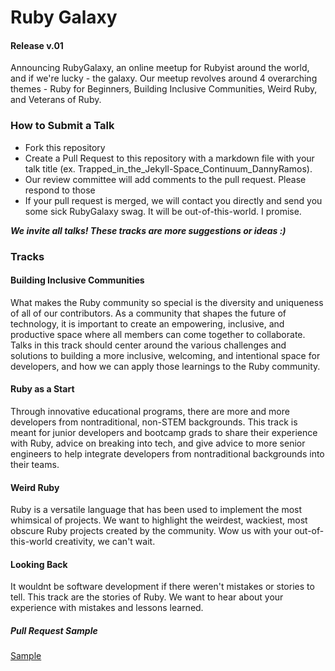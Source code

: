 # Ruby Galaxy
#### Release v.01
Announcing RubyGalaxy, an online meetup for Rubyist around the world, and if we're lucky - the galaxy. Our meetup revolves around 4 overarching themes - Ruby for Beginners, Building Inclusive Communities, Weird Ruby, and Veterans of Ruby.

### How to Submit a Talk
- Fork this repository
- Create a Pull Request to this repository with a markdown file with your talk title
(ex. Trapped_in_the_Jekyll-Space_Continuum_DannyRamos). 
- Our review committee will add comments to the pull request. Please respond to those
- If your pull request is merged, we will contact you directly and send you some sick RubyGalaxy swag. It will be out-of-this-world. I promise.

***We invite all talks! These tracks are more suggestions or ideas :)***

### Tracks
#### Building Inclusive Communities

What makes the Ruby community so special is the diversity and uniqueness of all of our contributors. As a community that shapes the future of technology, it is important to create an empowering, inclusive, and productive space where all members can come together to collaborate. Talks in this track should center around the various challenges and solutions to building a more inclusive, welcoming, and intentional space for developers, and how we can apply those learnings to the Ruby community. 

#### Ruby as a Start
 
Through innovative educational programs, there are more and more developers from nontraditional, non-STEM backgrounds. This track is meant for junior developers and bootcamp grads to share their experience with Ruby, advice on breaking into tech, and give advice to more senior engineers to help integrate developers from nontraditional backgrounds into their teams.

#### Weird Ruby

Ruby is a versatile language that has been used to implement the most whimsical of projects. We want to highlight the weirdest, wackiest, most obscure Ruby projects created by the community. Wow us with your out-of-this-world creativity, we can't wait. 

#### Looking Back

It wouldnt be software development if there weren't mistakes or stories to tell. This track are the stories of Ruby. We want to hear about your experience with mistakes and lessons learned.  

##### Pull Request Sample

[Sample](https://github.com/openrubyfoundation/rubygalaxy/pull/2)

